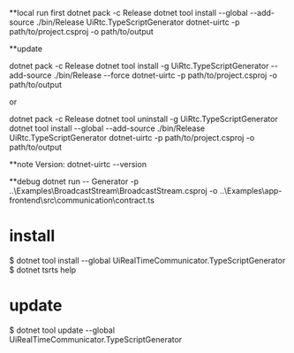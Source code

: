    
**local run first
dotnet pack -c Release
dotnet tool install --global --add-source ./bin/Release UiRtc.TypeScriptGenerator
dotnet-uirtc -p path/to/project.csproj -o path/to/output

**update

dotnet pack -c Release
dotnet tool install -g UiRtc.TypeScriptGenerator --add-source ./bin/Release --force
dotnet-uirtc -p path/to/project.csproj -o path/to/output

or

dotnet pack -c Release
dotnet tool uninstall -g UiRtc.TypeScriptGenerator
dotnet tool install --global --add-source ./bin/Release UiRtc.TypeScriptGenerator
dotnet-uirtc -p path/to/project.csproj -o path/to/output

**note
Version: 
dotnet-uirtc --version

**debug
dotnet run -- Generator -p  ..\Examples\BroadcastStream\BroadcastStream.csproj   -o ..\Examples\app-frontend\src\communication\contract.ts 



# install
$ dotnet tool install --global UiRealTimeCommunicator.TypeScriptGenerator
$ dotnet tsrts help

# update
$ dotnet tool update --global UiRealTimeCommunicator.TypeScriptGenerator